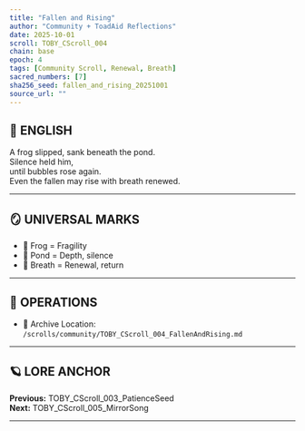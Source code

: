 ```yaml
---
title: "Fallen and Rising"
author: "Community + ToadAid Reflections"
date: 2025-10-01
scroll: TOBY_CScroll_004
chain: base
epoch: 4
tags: [Community Scroll, Renewal, Breath]
sacred_numbers: [7]
sha256_seed: fallen_and_rising_20251001
source_url: ""
---
```


## 📜 ENGLISH

A frog slipped, sank beneath the pond.  
Silence held him,  
until bubbles rose again.  
Even the fallen may rise with breath renewed.  

---

## 🪞 UNIVERSAL MARKS

- 🐸 Frog = Fragility  
- 🌊 Pond = Depth, silence  
- 💨 Breath = Renewal, return  

---

## 🔧 OPERATIONS

- 📁 Archive Location: `/scrolls/community/TOBY_CScroll_004_FallenAndRising.md`

---

## 🪐 LORE ANCHOR

**Previous:** TOBY_CScroll_003_PatienceSeed  
**Next:** TOBY_CScroll_005_MirrorSong

---
